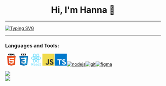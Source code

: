 <h1 align="center"> Hi, I'm Hanna 👋 </h1>

---

[![Typing SVG](https://readme-typing-svg.herokuapp.com?color=%2336BCF7&lines=A+passionate+frontend+developer)](https://git.io/typing-svg)

---

<h3 align="left">Languages and Tools:</h3>
<p align="left">
  <a href="https://www.w3.org/html/" target="_blank" rel="noreferrer"><img title="HTML5" src="https://raw.githubusercontent.com/devicons/devicon/master/icons/html5/html5-original-wordmark.svg" alt="html5" width="40" height="40"/></a><a href="https://www.w3schools.com/css/" target="_blank" rel="noreferrer"><img title="CSS3" src="https://raw.githubusercontent.com/devicons/devicon/master/icons/css3/css3-original-wordmark.svg" alt="css3" width="40" height="40"/></a><a href="https://reactjs.org/" target="_blank" rel="noreferrer"><img title="React" src="https://raw.githubusercontent.com/devicons/devicon/master/icons/react/react-original-wordmark.svg" alt="react" width="40" height="40"/></a><a href="https://developer.mozilla.org/en-US/docs/Web/JavaScript" target="_blank" rel="noreferrer"><img title="JavaScript" src="https://raw.githubusercontent.com/devicons/devicon/master/icons/javascript/javascript-original.svg" alt="javascript" width="40" height="40"/></a><a href="https://www.typescriptlang.org/" target="_blank" rel="noreferrer"><img title="TypeScript" src="https://raw.githubusercontent.com/devicons/devicon/master/icons/typescript/typescript-original.svg" alt="typescript" width="40" height="40"/></a><a href="https://nodejs.org" target="_blank" rel="noreferrer"><img title="Node.js" src="https://img.icons8.com/color/48/000000/nodejs.png" alt="nodejs" width="40" height="40"/></a><a href="https://git-scm.com/" target="_blank" rel="noreferrer"><img title="Git" src="https://www.vectorlogo.zone/logos/git-scm/git-scm-icon.svg" alt="git" width="40" height="40"/></a><a href="https://www.figma.com/" target="_blank" rel="noreferrer"><img title="Figma" src="https://www.vectorlogo.zone/logos/figma/figma-icon.svg" alt="figma" width="40" height="40"/></a>
</p>

<div>
    <div style="display: flex; flex-direction: column;">
        <img align=top src="https://github-readme-stats.vercel.app/api/top-langs/?username=HannaAssaf&layout=compact&show_icons=true&title_color=ffffff&icon_color=34abeb&text_color=daf7dc&bg_color=151515"/>
        <img align=top src="https://github-readme-stats.vercel.app/api?username=HannaAssaf&show_icons=true&title_color=ffffff&icon_color=34abeb&text_color=daf7dc&bg_color=151515"/>
    <div>
</div>


